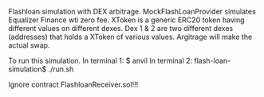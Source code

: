 Flashloan simulation with DEX arbitrage.
MockFlashLoanProvider simulates Equalizer Finance wti zero fee.
XToken is a generic ERC20 token having different values on different dexes.
Dex 1 & 2 are two different dexes (addresses) that holds a XToken of various values.
Argitrage will make the actual swap.


To run this simulation.
In terminal 1: $ anvil
In terminal 2: flash-loan-simulation$ ./run.sh



Ignore contract FlashloanReceiver.sol!!!


